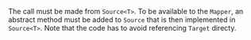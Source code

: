 The call must be made from `Source<T>`.
To be available to the `Mapper`, an abstract method must be added to `Source` that is then implemented in `Source<T>`.
Note that the code has to avoid referencing `Target` directy.